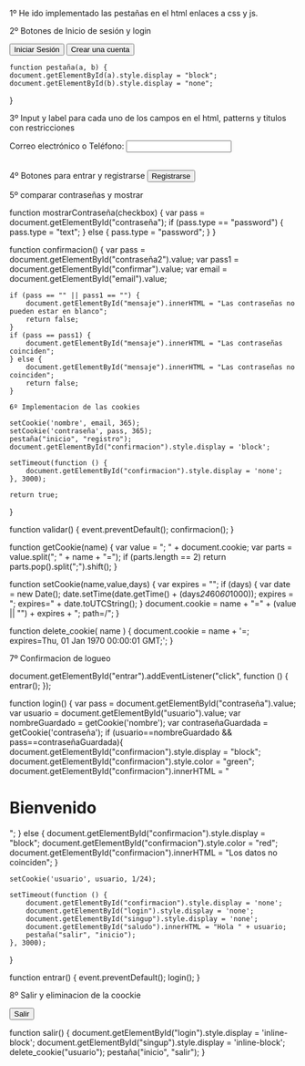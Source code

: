 1º He ido implementado las pestañas en el html enlaces a css y js.

2º Botones de Inicio de sesión y login

<div class="boton">
            <button id="login">Iniciar Sesión</button>
            <button id="singup">Crear una cuenta</button>
        </div>

    function pestaña(a, b) {
    document.getElementById(a).style.display = "block";
    document.getElementById(b).style.display = "none";
}

3º Input y label para cada uno de los campos en el html, patterns y titulos con restricciones

 <label for="usuario">Correo electrónico o Teléfono:</label>
                <input type="text" name="usuario" id="usuario"
                    pattern="^([0-9]{9})|([A-Za-z0-9._%+-]+@[a-z0-9.-]+\.[a-z]{2,3})$"
                    title="Debe ser un eMail o Teléfono correcto" required><br><br>

4º Botones para entrar y registrarse
    <input type="submit" id="registrarse" value="Registrarse" onclick="validar()"><br>

5º comparar contraseñas y mostrar

function mostrarContraseña(checkbox) {
    var pass = document.getElementById("contraseña");
    if (pass.type == "password") {
        pass.type = "text";
    } else {
        pass.type = "password";
    }
}

function confirmacion() {
    var pass = document.getElementById("contraseña2").value;
    var pass1 = document.getElementById("confirmar").value;
    var email = document.getElementById("email").value;

    if (pass == "" || pass1 == "") {
        document.getElementById("mensaje").innerHTML = "Las contraseñas no pueden estar en blanco";
        return false;
    }
    if (pass == pass1) {
        document.getElementById("mensaje").innerHTML = "Las contraseñas coinciden";
    } else {
        document.getElementById("mensaje").innerHTML = "Las contraseñas no coinciden";
        return false;
    }

    6º Implementacion de las cookies

    setCookie('nombre', email, 365);
    setCookie('contraseña', pass, 365);
    pestaña("inicio", "registro");
    document.getElementById("confirmacion").style.display = 'block';

    setTimeout(function () {
        document.getElementById("confirmacion").style.display = 'none';
    }, 3000);

    return true;
}

function validar() {
    event.preventDefault();
    confirmacion();
}

function getCookie(name) {
  var value = "; " + document.cookie;
  var parts = value.split("; " + name + "=");
  if (parts.length == 2) return parts.pop().split(";").shift();
}

function setCookie(name,value,days) {
    var expires = "";
    if (days) {
        var date = new Date();
        date.setTime(date.getTime() + (days*24*60*60*1000));
        expires = "; expires=" + date.toUTCString();
    }
    document.cookie = name + "=" + (value || "")  + expires + "; path=/";
}

function delete_cookie( name ) {
  document.cookie = name + '=; expires=Thu, 01 Jan 1970 00:00:01 GMT;';
}

7º Confirmacion de logueo

document.getElementById("entrar").addEventListener("click", function () {
    entrar();
});

function login() {
    var pass = document.getElementById("contraseña").value;
    var usuario = document.getElementById("usuario").value;
    var nombreGuardado = getCookie('nombre');
    var contraseñaGuardada = getCookie('contraseña');
    if (usuario==nombreGuardado && pass==contraseñaGuardada){
        document.getElementById("confirmacion").style.display = "block";
        document.getElementById("confirmacion").style.color = "green";
        document.getElementById("confirmacion").innerHTML = "<h1>Bienvenido</h1>";
    } else {
        document.getElementById("confirmacion").style.display = "block";
        document.getElementById("confirmacion").style.color = "red";
        document.getElementById("confirmacion").innerHTML = "Los datos no coinciden";
    }

    setCookie('usuario', usuario, 1/24);

    setTimeout(function () {
        document.getElementById("confirmacion").style.display = 'none';
        document.getElementById("login").style.display = 'none';
        document.getElementById("singup").style.display = 'none';
        document.getElementById("saludo").innerHTML = "Hola " + usuario;
        pestaña("salir", "inicio");
    }, 3000);
}

function entrar() {
    event.preventDefault();
    login();
}

8º Salir y eliminacion de la coockie

<button onclick="salir()">Salir</button>

function salir() {
    document.getElementById("login").style.display = 'inline-block';
    document.getElementById("singup").style.display = 'inline-block';
    delete_cookie("usuario");
    pestaña("inicio", "salir");
}